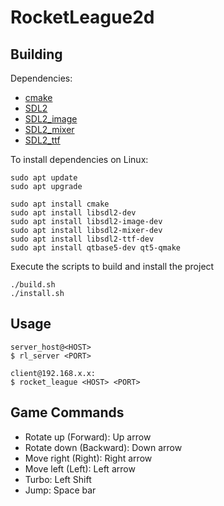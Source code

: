 # RocketLeague2d

## Building

Dependencies:
* [cmake](https://cmake.org/)
* [SDL2](https://libsdl.org/)
* [SDL2_image](https://www.libsdl.org/projects/SDL_image/)
* [SDL2_mixer](https://www.libsdl.org/projects/SDL_mixer/)
* [SDL2_ttf](https://www.libsdl.org/projects/SDL_ttf/)

To install dependencies on Linux:
```shell
sudo apt update
sudo apt upgrade

sudo apt install cmake
sudo apt install libsdl2-dev
sudo apt install libsdl2-image-dev
sudo apt install libsdl2-mixer-dev
sudo apt install libsdl2-ttf-dev
sudo apt install qtbase5-dev qt5-qmake
```

Execute the scripts to build and install the project
```shell
./build.sh
./install.sh
```

## Usage 
```shell
server_host@<HOST>
$ rl_server <PORT>

client@192.168.x.x:
$ rocket_league <HOST> <PORT>
```

## Game Commands

* Rotate up (Forward): Up arrow
* Rotate down (Backward): Down arrow
* Move right (Right): Right arrow
* Move left (Left): Left arrow
* Turbo: Left Shift
* Jump: Space bar
